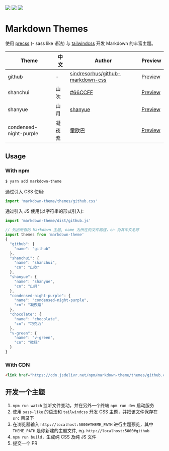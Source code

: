[![](https://badgen.net/npm/dm/markdown-theme)](https://www.npmjs.com/package/markdown-theme)
[![](https://badgen.net/jsdelivr/hits/npm/markdown-theme)](https://cdn.jsdelivr.net/npm/markdown-theme@0.1.4/dist/)
![](https://badgen.net/bundlephobia/minzip/markdown-theme)

# Markdown Themes

使用 [precss](https://github.com/jonathantneal/precss) (- sass like 语法) 与 [tailwindcss](https://tailwindcss.com/) 开发 Markdown 的丰富主题。

| Theme                  | 中文  | Author                                                                                  | Preview                                                              |
|------------------------|-----|-----------------------------------------------------------------------------------------|----------------------------------------------------------------------|
| github                 | -   | [sindresorhus/github-markdown-css](https://github.com/sindresorhus/github-markdown-css) | [Preview](https://markdown-theme.vercel.app/#github)                 |
| shanchui               | 山吹  | [#66CCFF](https://github.com/elyhg)                                                     | [Preview](https://markdown-theme.vercel.app/#shanchui)               |
| shanyue                | 山月  | [shanyue](https://github.com/shfshanyue)                                                | [Preview](https://npm.devtool.tech/lodash)                           |
| condensed-night-purple | 凝夜紫 | [童欧巴](https://github.com/Geekhyt)                                                       | [Preview](https://markdown-theme.vercel.app/#condensed-night-purple) |


## Usage

### With npm

``` bash
$ yarn add markdown-theme
```

通过引入 CSS 使用:

``` js
import 'markdown-theme/themes/github.css'
```

通过引入 JS 使用(以字符串的形式引入):

``` js
import 'markdown-theme/dist/github.js'

// 列出所有的 Markdown 主题, name 为所在的文件路径，cn 为其中文名陈
import themes from 'markdown-theme'
{
  "github": {
    "name": "github"
  },
  "shanchui": {
    "name": "shanchui",
    "cn": "山吹"
  },
  "shanyue": {
    "name": "shanyue",
    "cn": "山月"
  },
  "condensed-night-purple": {
    "name": "condensed-night-purple",
    "cn": "凝夜紫"
  },
  "chocolate": {
    "name": "chocolate",
    "cn": "巧克力"
  },
  "v-green": {
    "name": "v-green",
    "cn": "微绿"
  }
}
```
### With CDN

``` html
<link href="https://cdn.jsdelivr.net/npm/markdown-theme/themes/github.css" rel="stylesheet">
```

## 开发一个主题

1. `npm run watch` 监听文件变动，并在另外一个终端 `npm run dev` 启动服务
1. 使用 `sass-like` 的语法和 `tailwindcss` 开发 CSS 主题，并把该文件保存在 `src` 目录下
1. 在浏览器输入 `http://localhost:5000#THEME_PATH` 进行主题预览，其中 `THEME_PATH` 是你新建的主题文件, eg. `http://localhost:5000#github`
1. `npm run build`，生成纯 CSS 及纯 JS 文件
1. 提交一个 PR
